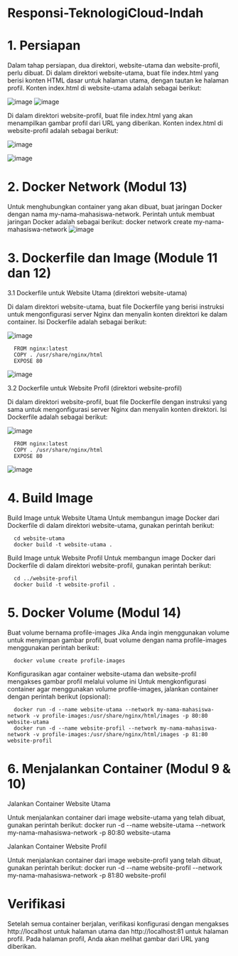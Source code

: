 # Responsi-TeknologiCloud-Indah

# 1. Persiapan 
Dalam tahap persiapan, dua direktori, website-utama dan website-profil, perlu dibuat. Di dalam direktori website-utama, buat file index.html yang berisi konten HTML dasar untuk halaman utama, dengan tautan ke halaman profil. Konten index.html di website-utama adalah sebagai berikut:

![image](https://github.com/dwiindahh/Responsi-TeknologiCloud-Indah/assets/126337792/feb6f903-9a14-4ca1-b6a9-da3ac9aa538e)
![image](https://github.com/dwiindahh/Responsi-TeknologiCloud-Indah/assets/126337792/44de6bce-d5ca-4d46-9d2e-3bca5a1c437c)


Di dalam direktori website-profil, buat file index.html yang akan menampilkan gambar profil dari URL yang diberikan. Konten index.html di website-profil adalah sebagai berikut:

![image](https://github.com/dwiindahh/Responsi-TeknologiCloud-Indah/assets/126337792/891f1757-c524-471c-9639-8f6095858960)

![image](https://github.com/dwiindahh/Responsi-TeknologiCloud-Indah/assets/126337792/e222ddc7-91c2-4cd0-83e1-cdffe1674264)


# 2. Docker Network (Modul 13) 
Untuk menghubungkan container yang akan dibuat, buat jaringan Docker dengan nama my-nama-mahasiswa-network. Perintah untuk membuat jaringan Docker adalah sebagai berikut:
docker network create my-nama-mahasiswa-network
![image](https://github.com/dwiindahh/Responsi-TeknologiCloud-Indah/assets/126337792/8bc8fffd-9443-4b97-b22e-bac09b1f42fe)

# 3. Dockerfile dan Image (Module 11 dan 12) 
3.1 Dockerfile untuk Website Utama (direktori website-utama)
  
Di dalam direktori website-utama, buat file Dockerfile yang berisi instruksi untuk mengonfigurasi server Nginx dan menyalin konten direktori ke dalam container. Isi Dockerfile adalah sebagai berikut:

![image](https://github.com/dwiindahh/Responsi-TeknologiCloud-Indah/assets/126337792/47cf3249-4098-40e6-a896-90d2e2166d51)


      FROM nginx:latest
      COPY . /usr/share/nginx/html
      EXPOSE 80

![image](https://github.com/dwiindahh/Responsi-TeknologiCloud-Indah/assets/126337792/1f5755d4-c623-478a-b6a9-d91ea946f3d6)

3.2 Dockerfile untuk Website Profil (direktori website-profil)
  
Di dalam direktori website-profil, buat file Dockerfile dengan instruksi yang sama untuk mengonfigurasi server Nginx dan menyalin konten direktori. Isi Dockerfile adalah sebagai berikut:

![image](https://github.com/dwiindahh/Responsi-TeknologiCloud-Indah/assets/126337792/a8199311-293f-45b7-b22e-8d4624d47a48)



      FROM nginx:latest
      COPY . /usr/share/nginx/html
      EXPOSE 80

![image](https://github.com/dwiindahh/Responsi-TeknologiCloud-Indah/assets/126337792/069174a5-28ac-482e-b6f6-f9433b47d424)


# 4. Build Image 
Build Image untuk Website Utama
Untuk membangun image Docker dari Dockerfile di dalam direktori website-utama, gunakan perintah berikut:

      cd website-utama
      docker build -t website-utama .

Build Image untuk Website Profil
Untuk membangun image Docker dari Dockerfile di dalam direktori website-profil, gunakan perintah berikut:

      cd ../website-profil
      docker build -t website-profil .

# 5. Docker Volume (Modul 14)
Buat volume bernama profile-images
Jika Anda ingin menggunakan volume untuk menyimpan gambar profil, buat volume dengan nama profile-images menggunakan perintah berikut:

      docker volume create profile-images

Konfigurasikan agar container website-utama dan website-profil mengakses gambar profil melalui volume ini
Untuk mengkonfigurasi container agar menggunakan volume profile-images, jalankan container dengan perintah berikut (opsional):

      docker run -d --name website-utama --network my-nama-mahasiswa-network -v profile-images:/usr/share/nginx/html/images -p 80:80 website-utama
      docker run -d --name website-profil --network my-nama-mahasiswa-network -v profile-images:/usr/share/nginx/html/images -p 81:80 website-profil


# 6. Menjalankan Container (Modul 9 & 10)
Jalankan Container Website Utama

Untuk menjalankan container dari image website-utama yang telah dibuat, gunakan perintah berikut:
      docker run -d --name website-utama --network my-nama-mahasiswa-network -p 80:80 website-utama

Jalankan Container Website Profil

Untuk menjalankan container dari image website-profil yang telah dibuat, gunakan perintah berikut:
      docker run -d --name website-profil --network my-nama-mahasiswa-network -p 81:80 website-profil

# Verifikasi
Setelah semua container berjalan, verifikasi konfigurasi dengan mengakses http://localhost untuk halaman utama dan http://localhost:81 untuk halaman profil. Pada halaman profil, Anda akan melihat gambar dari URL yang diberikan.
